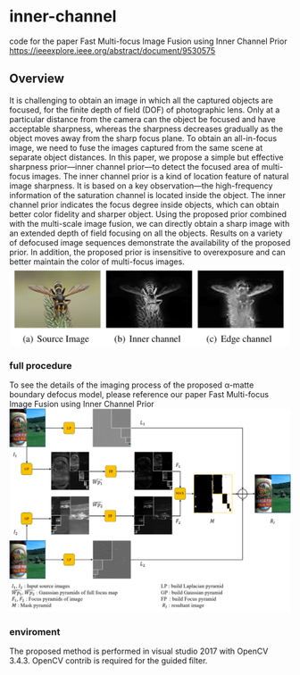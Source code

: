 # inner-channel
code for the paper Fast Multi-focus Image Fusion using Inner Channel Prior
https://ieeexplore.ieee.org/abstract/document/9530575
## Overview
It is challenging to obtain an image in which all the captured objects are focused, for the finite depth of field (DOF) of photographic lens. Only at a particular distance from the camera can the object be focused and have acceptable sharpness, whereas the sharpness decreases gradually as the object moves away from the sharp focus plane. To obtain an all-in-focus image, we need to fuse the images captured from the same scene at separate object distances. In this paper, we propose a simple but effective sharpness prior—inner channel prior—to detect the focused area of multi-focus images. The inner channel prior is a kind of location feature of natural image sharpness. It is based on a key observation—the high-frequency information of the saturation channel is located inside the object. The inner channel prior indicates the focus degree inside objects, which can obtain better color fidelity and sharper object. Using the proposed prior combined with the multi-scale image fusion, we can directly obtain a sharp image with an extended depth of field focusing on all the objects. Results on a variety of defocused image sequences demonstrate the availability of the proposed prior. In addition, the proposed prior is insensitive to overexposure and can better maintain the color of multi-focus images.
![pic](https://github.com/K-cristina/inner-channel/blob/master/0.png) 
### full procedure 
To see the details of the imaging process of the proposed α-matte boundary defocus model, please reference our paper Fast Multi-focus Image Fusion using Inner Channel Prior
![](https://github.com/K-cristina/inner-channel/blob/master/procedure.png)
### enviroment
The proposed method is performed in visual studio 2017 with OpenCV 3.4.3. OpenCV contrib is required for the guided filter.
